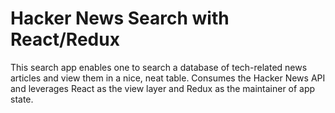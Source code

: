 # Hacker News Search with React/Redux

This search app enables one to search a database of tech-related news articles and view them in a nice, neat table. Consumes the Hacker News API and leverages React as the view layer and Redux as the maintainer of app state.
